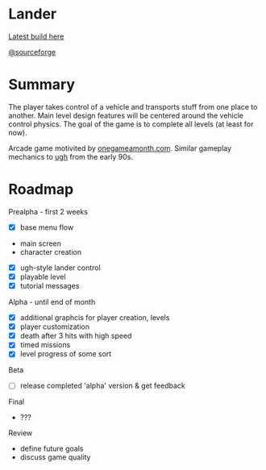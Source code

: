 Lander
===

[Latest build here](https://sourceforge.net/projects/lander-april/files/latest/download?source=files)

[@sourceforge](https://sourceforge.net/projects/lander-april/files/builds/)

Summary
===
The player takes control of a vehicle and transports stuff from one place to another. Main level design features will be centered around the vehicle control physics. The goal of the game is to complete all levels (at least for now). 

Arcade game motivited by [onegameamonth.com](onegameamonth.com). Similar gameplay mechanics to [ugh](http://en.wikipedia.org/wiki/Ugh!) from the early 90s. 

Roadmap
========


Prealpha - first 2 weeks
- [x] base menu flow
- main screen
- character creation
- [x] ugh-style lander control
- [x] playable level
- [x] tutorial messages

Alpha - until end of month
- [x] additional graphcis for player creation, levels
- [x] player customization
- [x] death after 3 hits with high speed 
- [x] timed missions
- [x] level progress of some sort

Beta
- [ ] release completed 'alpha' version & get feedback

Final 
- ???

Review
- define future goals
- discuss game quality
